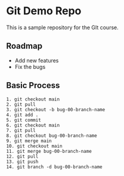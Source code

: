 # Git Demo Repo
This is a sample repository for the GIt course.

## Roadmap
 * Add new features
 * Fix the bugs

 ## Basic Process
    1. git checkout main
    2. git pull
    3. git checkout -b bug-00-branch-name
    4. git add .
    5. git commit
    6. git checkout main
    7. git pull
    8. git checkout bug-00-branch-name
    9. git merge main
    10. git checkout main
    11. git merge bug-00-branch-name
    12. git pull
    13. git push
    14. git branch -d bug-00-branch-name